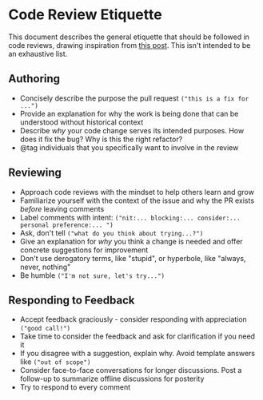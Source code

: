 # Code Review Etiquette

This document describes the general etiquette that should be followed in code reviews, drawing inspiration from [this post](https://github.blog/2015-01-21-how-to-write-the-perfect-pull-request/). This isn't intended to be an exhaustive list.

## Authoring

- Concisely describe the purpose the pull request `("this is a fix for ...")`
- Provide an explanation for why the work is being done that can be understood without historical context
- Describe _why_ your code change serves its intended purposes. How does it fix the bug? Why is this the right refactor?
- @tag individuals that you specifically want to involve in the review

## Reviewing

- Approach code reviews with the mindset to help others learn and grow
- Familiarize yourself with the context of the issue and why the PR exists _before_ leaving comments
- Label comments with intent: `("nit:... blocking:... consider:... personal preference:... ")`
- Ask, don't tell `("what do you think about trying...?")`
- Give an explanation for _why_ you think a change is needed and offer concrete suggestions for improvement
- Don't use derogatory terms, like "stupid", or hyperbole, like "always, never, nothing"
- Be humble `("I'm not sure, let's try...")`

## Responding to Feedback

- Accept feedback graciously - consider responding with appreciation `("good call!")`
- Take time to consider the feedback and ask for clarification if you need it
- If you disagree with a suggestion, explain why. Avoid template answers like `("out of scope")`
- Consider face-to-face conversations for longer discussions. Post a follow-up to summarize offline discussions for posterity
- Try to respond to every comment
